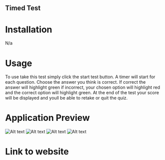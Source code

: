 ## Timed Test 

# Installation
N/a

# Usage

To use take this test simply click the start test button. A timer will start for each question. Choose the answer you think is correct. If correct the answer will highlight green
if incorrect, your chosen option will highlight red and the correct option will highlight green. At the end of the test your score will be displayed and youll be able to retake or quit the quiz.

# Application Preview

![Alt text](../challenge-4/Assets/Opera%20Snapshot_2024-03-18_091524_index.html.png)
![Alt text](../challenge-4/Assets/Opera%20Snapshot_2024-03-18_091720_index.html.png)
![Alt text](../challenge-4/Assets/Opera%20Snapshot_2024-03-18_091739_index.html.png)
![Alt text](../challenge-4/Assets/Opera%20Snapshot_2024-03-18_091808_index.html.png)

# Link to website

